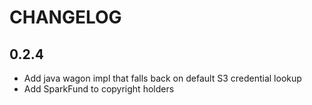 # CHANGELOG

## 0.2.4

* Add java wagon impl that falls back on default S3 credential lookup
* Add SparkFund to copyright holders
